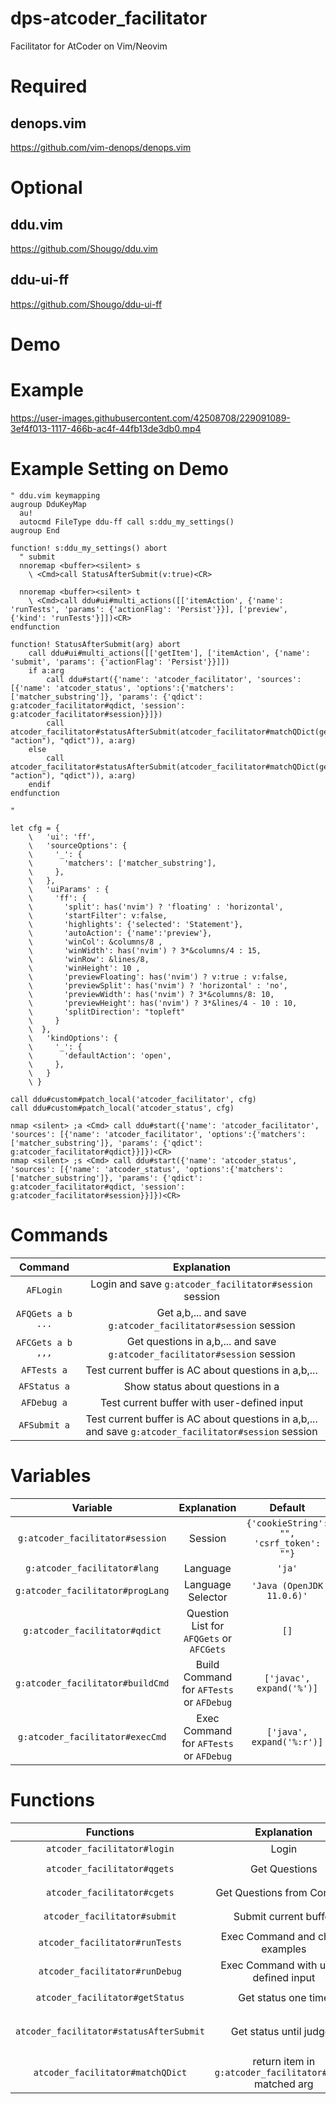 # dps-atcoder_facilitator 

Facilitator for AtCoder on Vim/Neovim 

# Required

## denops.vim

https://github.com/vim-denops/denops.vim

# Optional

## ddu.vim

https://github.com/Shougo/ddu.vim

## ddu-ui-ff

https://github.com/Shougo/ddu-ui-ff

# Demo

# Example

https://user-images.githubusercontent.com/42508708/229091089-3ef4f013-1117-466b-ac4f-44fb13de3db0.mp4

# Example Setting on Demo

```
" ddu.vim keymapping
augroup DduKeyMap
  au!
  autocmd FileType ddu-ff call s:ddu_my_settings()
augroup End

function! s:ddu_my_settings() abort
  " submit
  nnoremap <buffer><silent> s
    \ <Cmd>call StatusAfterSubmit(v:true)<CR>

  nnoremap <buffer><silent> t
    \ <Cmd>call ddu#ui#multi_actions([['itemAction', {'name': 'runTests', 'params': {'actionFlag': 'Persist'}}], ['preview', {'kind': 'runTests'}]])<CR>
endfunction

function! StatusAfterSubmit(arg) abort
    call ddu#ui#multi_actions([['getItem'], ['itemAction', {'name': 'submit', 'params': {'actionFlag': 'Persist'}}]])
    if a:arg
        call ddu#start({'name': 'atcoder_facilitator', 'sources': [{'name': 'atcoder_status', 'options':{'matchers': ['matcher_substring']}, 'params': {'qdict': g:atcoder_facilitator#qdict, 'session': g:atcoder_facilitator#session}}]})
        call atcoder_facilitator#statusAfterSubmit(atcoder_facilitator#matchQDict(get(get(b:ddu_ui_item, "action"), "qdict")), a:arg)
    else
        call atcoder_facilitator#statusAfterSubmit(atcoder_facilitator#matchQDict(get(get(b:ddu_ui_item, "action"), "qdict")), a:arg)
    endif
endfunction

" 

let cfg = {
    \   'ui': 'ff',
    \   'sourceOptions': {
    \     '_': {
    \       'matchers': ['matcher_substring'],
    \     },
    \   },
    \   'uiParams' : {
    \     'ff': {
    \       'split': has('nvim') ? 'floating' : 'horizontal',
    \       'startFilter': v:false,
    \       'highlights': {'selected': 'Statement'},
    \       'autoAction': {'name':'preview'},
    \       'winCol': &columns/8 ,
    \       'winWidth': has('nvim') ? 3*&columns/4 : 15,
    \       'winRow': &lines/8,
    \       'winHeight': 10 ,
    \       'previewFloating': has('nvim') ? v:true : v:false,
    \       'previewSplit': has('nvim') ? 'horizontal' : 'no',
    \       'previewWidth': has('nvim') ? 3*&columns/8: 10,
    \       'previewHeight': has('nvim') ? 3*&lines/4 - 10 : 10,
    \       'splitDirection': "topleft"
    \     }
    \  },
    \   'kindOptions': {
    \     '_': {
    \       'defaultAction': 'open',
    \     },
    \   }
    \ }

call ddu#custom#patch_local('atcoder_facilitator', cfg)
call ddu#custom#patch_local('atcoder_status', cfg)

nmap <silent> ;a <Cmd> call ddu#start({'name': 'atcoder_facilitator', 'sources': [{'name': 'atcoder_facilitator', 'options':{'matchers': ['matcher_substring']}, 'params': {'qdict': g:atcoder_facilitator#qdict}}]})<CR>
nmap <silent> ;s <Cmd> call ddu#start({'name': 'atcoder_status', 'sources': [{'name': 'atcoder_status', 'options':{'matchers': ['matcher_substring']}, 'params': {'qdict': g:atcoder_facilitator#qdict, 'session': g:atcoder_facilitator#session}}]})<CR>
```

# Commands

|Command|Explanation|
|:-:|:-:|
|`AFLogin`| Login and save `g:atcoder_facilitator#session` session |
|`AFQGets a b ...`| Get a,b,... and save `g:atcoder_facilitator#session` session |
|`AFCGets a b ,,,`| Get questions in a,b,... and save `g:atcoder_facilitator#session` session |
|`AFTests a`| Test current buffer is AC about questions in a,b,...|
|`AFStatus a`| Show status  about questions in a|
|`AFDebug a`| Test current buffer with user-defined input|
|`AFSubmit a`| Test current buffer is AC about questions in a,b,... and save `g:atcoder_facilitator#session` session |

# Variables

|Variable|Explanation|Default|
|:-:|:-:|:-:|
|`g:atcoder_facilitator#session`|Session|`{'cookieString': "", 'csrf_token': ""}`|
|`g:atcoder_facilitator#lang`|Language|`'ja'`|
|`g:atcoder_facilitator#progLang`|Language Selector|`'Java (OpenJDK 11.0.6)'`|
|`g:atcoder_facilitator#qdict`|Question List for `AFQGets` or `AFCGets`|`[]`|
|`g:atcoder_facilitator#buildCmd`|Build Command for `AFTests` or `AFDebug`|`['javac', expand('%')]`|
|`g:atcoder_facilitator#execCmd`|Exec Command for `AFTests` or `AFDebug`|`['java', expand('%:r')]`|

# Functions

|Functions|Explanation|Args|
|:-:|:-:|:-:|
|`atcoder_facilitator#login`|Login|`()`|
|`atcoder_facilitator#qgets`|Get Questions|`(questions: [string])`|
|`atcoder_facilitator#cgets`|Get Questions from Contests|`(contests: [string])`|
|`atcoder_facilitator#submit`|Submit current buffer|`(question: string)`|
|`atcoder_facilitator#runTests`|Exec Command and check examples|`(question: string)`|
|`atcoder_facilitator#runDebug`|Exec Command with user-defined input|`()`|
|`atcoder_facilitator#getStatus`|Get status one time|`(qdict: [qdict])`|
|`atcoder_facilitator#statusAfterSubmit`|Get status until judged|`(qdict: [dict], isRefreshDdu: boolean)`|
|`atcoder_facilitator#matchQDict`|return item in `g:atcoder_facilitator#qdict` matched arg|`(qdict: qdict)`|
